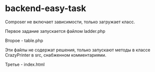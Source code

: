 # backend-easy-task

Composer не включает зависимости, только загружает класс.

Первое задание запускается файлом ladder.php

Второе - table.php

Эти файлы не содержат решения, только запускают методы в классе CrazyPrinter в src, снабженном комментариями.

Третье - index.html


